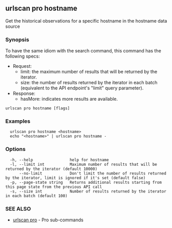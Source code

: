 ## urlscan pro hostname

Get the historical observations for a specific hostname in the hostname data source

### Synopsis

To have the same idiom with the search command, this command has the following specs:

- Request:
  - limit: the maximum number of results that will be returned by the iterator.
  - size: the number of results returned by the iterator in each batch (equivalent to the API endpoint's "limit" query parameter).
- Response:
  - hasMore: indicates more results are available.

```
urlscan pro hostname [flags]
```

### Examples

```
  urlscan pro hostname <hostname>
  echo "<hostname>" | urlscan pro hostname -
```

### Options

```
  -h, --help                help for hostname
  -l, --limit int           Maximum number of results that will be returned by the iterator (default 10000)
      --no-limit            Don't limit the number of results returned by the iterator, limit is ignored if it's set (default false)
  -p, --page-state string   Returns additional results starting from this page state from the previous API call
  -s, --size int            Number of results returned by the iterator in each batch (default 100)
```

### SEE ALSO

* [urlscan pro](urlscan_pro.md)	 - Pro sub-commands

